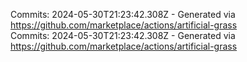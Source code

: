 Commits: 2024-05-30T21:23:42.308Z - Generated via https://github.com/marketplace/actions/artificial-grass
<br>
Commits: 2024-05-30T21:23:42.308Z - Generated via https://github.com/marketplace/actions/artificial-grass
<br>
